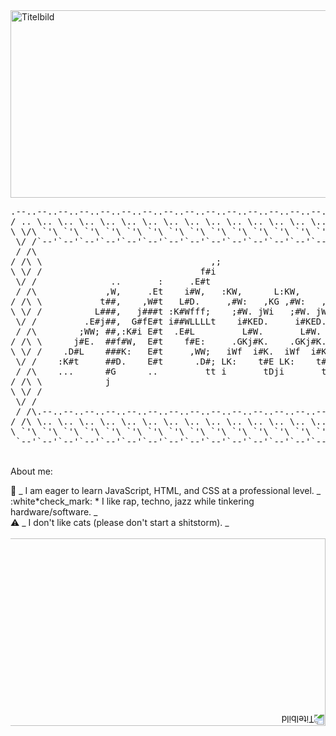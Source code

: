 <img src="https://images.unsplash.com/photo-1708139374613-0324905cd967?w=500&auto=format&fit=crop&q=60&ixlib=rb-4.0.3&ixid=M3wxMjA3fDB8MHxzZWFyY2h8N3x8c2FtYW5hJTIwZG9taW5pY2FuJTIwcmVwdWJsaWN8ZW58MHx8MHx8fDA%3D" alt="Titelbild" width="600" height="300"/>
<pre>.--..--..--..--..--..--..--..--..--..--..--..--..--..--..--..--..--..--..--..--..--..--..--..--..--..--..--. 
/ .. \.. \.. \.. \.. \.. \.. \.. \.. \.. \.. \.. \.. \.. \.. \.. \.. \.. \.. \.. \.. \.. \.. \.. \.. \.. \.. \
\ \/\ `'\ `'\ `'\ `'\ `'\ `'\ `'\ `'\ `'\ `'\ `'\ `'\ `'\ `'\ `'\ `'\ `'\ `'\ `'\ `'\ `'\ `'\ `'\ `'\ `'\ \/ /
 \/ /`--'`--'`--'`--'`--'`--'`--'`--'`--'`--'`--'`--'`--'`--'`--'`--'`--'`--'`--'`--'`--'`--'`--'`--'`--'\/ / 
 / /\                                                                           :                        / /\ 
/ /\ \                                ,;                                       t#,     L.               / /\ \
\ \/ /                              f#i                                   i   ;##W.    EW:        ,ft   \ \/ /
 \/ /              ..       :     .E#t                                   LE  :#L:WE    E##;       t#E    \/ / 
 / /\             ,W,     .Et    i#W,   :KW,      L:KW,      L          L#E .KG  ,#D   E###t      t#E    / /\ 
/ /\ \           t##,    ,W#t   L#D.     ,#W:   ,KG ,#W:   ,KG         G#W. EE    ;#f  E#fE#f     t#E   / /\ \
\ \/ /          L###,   j###t :K#Wfff;    ;#W. jWi   ;#W. jWi         D#K. f#.     t#i E#t D#G    t#E   \ \/ /
 \/ /         .E#j##,  G#fE#t i##WLLLLt    i#KED.     i#KED.         E#K.  :#G     GK  E#t  f#E.  t#E    \/ / 
 / /\        ;WW; ##,:K#i E#t  .E#L         L#W.       L#W.        .E#E.    ;#L   LW.  E#t   t#K: t#E    / /\ 
/ /\ \      j#E.  ##f#W,  E#t    f#E:     .GKj#K.    .GKj#K.      .K#E       t#f f#:   E#t    ;#W,t#E   / /\ \
\ \/ /    .D#L    ###K:   E#t     ,WW;   iWf  i#K.  iWf  i#K.    .K#D         f#D#;    E#t     :K#D#E   \ \/ /
 \/ /    :K#t     ##D.    E#t      .D#; LK:    t#E LK:    t#E   .W#G           G#t     E#t      .E##E    \/ / 
 / /\    ...      #G      ..         tt i       tDji       tDj :W##########Wt   t      ..         G#E    / /\ 
/ /\ \            j                                            :,,,,,,,,,,,,,.                     fE   / /\ \
\ \/ /                                                                                              ,   \ \/ /
 \/ /                                                                                                    \/ / 
 / /\.--..--..--..--..--..--..--..--..--..--..--..--..--..--..--..--..--..--..--..--..--..--..--..--..--./ /\ 
/ /\ \.. \.. \.. \.. \.. \.. \.. \.. \.. \.. \.. \.. \.. \.. \.. \.. \.. \.. \.. \.. \.. \.. \.. \.. \.. \/\ \
\ `'\ `'\ `'\ `'\ `'\ `'\ `'\ `'\ `'\ `'\ `'\ `'\ `'\ `'\ `'\ `'\ `'\ `'\ `'\ `'\ `'\ `'\ `'\ `'\ `'\ `'\ `' /
 `--'`--'`--'`--'`--'`--'`--'`--'`--'`--'`--'`--'`--'`--'`--'`--'`--'`--'`--'`--'`--'`--'`--'`--'`--'`--'`--'</pre>

<br>About me:<br>

:book: _ I am eager to learn JavaScript, HTML, and CSS at a professional level. _ <br>
:white*check_mark: * I like rap, techno, jazz while tinkering hardware/software. _ <br>
:warning: _ I don't like cats (please don't start a shitstorm). \_ <br>
<br>
<img src="https://images.unsplash.com/photo-1708139374613-0324905cd967?w=500&auto=format&fit=crop&q=60&ixlib=rb-4.0.3&ixid=M3wxMjA3fDB8MHxzZWFyY2h8N3x8c2FtYW5hJTIwZG9taW5pY2FuJTIwcmVwdWJsaWN8ZW58MHx8MHx8fDA%3D" alt="Titelbild" style="transform: rotate(180deg);" width="600" height="300">
